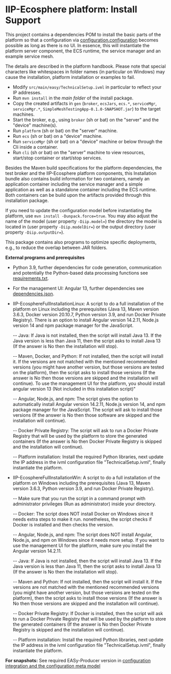 # IIP-Ecosphere platform: Install Support

This project contains a dependencies POM to install the basic parts of the platform so that a configuration via [configuration.configuration](../configuration/configuration/README.md) becomes possible as long as there is no UI. In essence, this will instantiate the platform server component, the ECS runtime, the service manager and an example service mesh.

The details are described in the platform handbook. Please note that special characters like whitespaces in folder names (in particular on Windows) may cause the installation, platform installation or examples to fail.

  * Modify `src/main/easy/TechnicalSetup.ivml` in particular to reflect your IP addresses.
  * Run `mvn install` in the *main folder* of the install package.
  * Copy the created artifacts in `gen` (`broker`, `ecsJars`, `ecs.*`, `serviceMgr`, `serviceMgr.*`, `SimpleMeshTestingApp-0.1.0-SNAPSHOT.jar`) to the target machines.
  * Start the broker, e.g., using `broker` (sh or bat) on the "server" and the "device" machine(s).
  * Run `platform` (sh or bat) on the "server" machine.
  * Run `ecs` (sh or bat) on a "device" machine.
  * Run `serviceMgr` (sh or bat) on a "device" machine or below through the Cli inside a container.
  * Run `cli` (sh or bat) on the "server" machine to view resources, start/stop container or start/stop services.
  
Besides the Maven build specifications for the platform dependencies, the test broker and the IIP-Ecosphere platform components, this Installation bundle also contains build information for two containers, namely an application container including the service manager and a simple application as well as a standalone container including the ECS runtime. Both containers can be build upon the artifacts provided through this installation package.

If you need to update the configuration model before instantiating the platform, use `mvn install -Dunpack.force=true`. You may also adjust the name of the model (user property `-Diip.model=`) the directory the model is located in (user property `-Diip.modelDir=`) or the output directory (user property `-Diip.outputDir=`).

This package contains also programs to optimize specific deployments, e.g., to reduce the overlap between JAR folders.

**External programs and prerequisites**

* Python 3.9, further dependencies for code generation, communication and potentially the Python-based data processing functions see [requirements.txt](./platformDependencies/requirements.txt).
* For the management UI: Angular 13, further dependencies see [dependencies.json](./platformDependencies/dependencies.json).
* IIP-EcosphereFullInstallationLinux: A script to do a full installation of the platform on Linux including the prerequisites (Java 13, Maven version 3.6.3, Docker version 20.10.7, Python version 3.9, and run Docker Private Registry). There is an option to install Angular version 14.2.11, Node.js version 14 and npm package manager for the JavaScript.

  -- Java: If Java is not installed, then the script will install Java 13. If the Java version is less than Java 11, then the script asks to install Java 13 (If the answer is No then the installation will stop).
  
  -- Maven, Docker, and Python: If not installed, then the script will install it. If the versions are not matched with the mentioned recommended versions (you might have another version, but those versions are tested on the platform), then the script asks to install those versions (If the answer is No then those versions are skipped and the installation will continue).
To use the management UI for the platform, you should install angular version 13 (Not included in this installation script)"

  -- Angular, Node.js, and npm: The script gives the option to automatically install Angular version 14.2.11, Node.js version 14, and npm package manager for the JavaScript. The script will ask to install those versions (If the answer is No then those software are skipped and the installation will continue).
  
  -- Docker Private Registry: The script will ask to run a Docker Private Registry that will be used by the platform to store the generated containers (If the answer is No then Docker Private Registry is skipped and the installation will continue).
  
  -- Platform installation: Install the required Python libraries, next update the IP address in the ivml configuration file "TechnicalSetup.ivml", finally instantiate the platform.
   
* IIP-EcosphereFullInstallationWin: A script to do a full installation of the platform on Windows including the prerequisites (Java 13, Maven version 3.6.3, Python version 3.9, and run Docker Private Registry). 
  
  -- Make sure that you run the script in a command prompt with administrator privileges (Run as administrator) inside your directory.
  
  -- Docker: The script does NOT install Docker on Windows since it needs extra steps to make it run. nonetheless, the script checks if Docker is installed and then checks the version.

  -- Angular, Node.js, and npm: The script does NOT install Angular, Node.js, and npm on Windows since it needs more setup. If you want to use the management UI for the platform, make sure you install the Angular version 14.2.11.
  
  -- Java: If Java is not installed, then the script will install Java 13. If the Java version is less than Java 11, then the script asks to install Java 13 (If the answer is No then the installation will stop). 
  
  -- Maven and Python: If not installed, then the script will install it. If the versions are not matched with the mentioned recommended versions (you might have another version, but those versions are tested on the platform), then the script asks to install those versions (If the answer is No then those versions are skipped and the installation will continue).
  
  -- Docker Private Registry: If Docker is installed, then the script will ask to run a Docker Private Registry that will be used by the platform to store the generated containers (If the answer is No then Docker Private Registry is skipped and the installation will continue).

  -- Platform installation: Install the required Python libraries, next update the IP address in the ivml configuration file "TechnicalSetup.ivml", finally instantiate the platform.
  
**For snapshots:** See required EASy-Producer version in [configuration integration and the configuration meta model](../configuration/configuration/README.md)